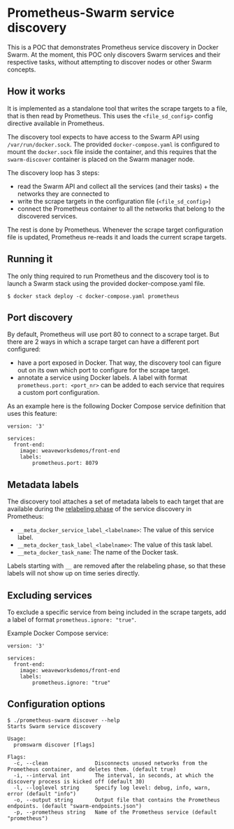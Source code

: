 # Prometheus-Swarm service discovery

This is a POC that demonstrates Prometheus service discovery in Docker Swarm. At the moment, this POC only discovers Swarm services and their respective tasks, without attempting to discover nodes or other Swarm concepts.

## How it works

It is implemented as a standalone tool that writes the scrape targets to a file, that is then read by Prometheus. This uses the `<file_sd_config>` config
directive available in Prometheus.

The discovery tool expects to have access to the Swarm API using `/var/run/docker.sock`. The provided `docker-compose.yaml`
is configured to mount the `docker.sock` file inside the container, and this requires that the `swarm-discover` container
is placed on the Swarm manager node.

The discovery loop has 3 steps:
* read the Swarm API and collect all the services (and their tasks) + the networks they are connected to
* write the scrape targets in the configuration file (`<file_sd_config>`)
* connect the Prometheus container to all the networks that belong to the discovered services.

The rest is done by Prometheus. Whenever the scrape target configuration file is updated, Prometheus re-reads it and loads the current scrape targets.

## Running it

The only thing required to run Prometheus and the discovery tool is to launch a Swarm stack using the provided docker-compose.yaml
file.

```
$ docker stack deploy -c docker-compose.yaml prometheus
```

## Port discovery

By default, Prometheus will use port 80 to connect to a scrape target. But there are 2 ways in which a scrape target can have a different port configured:

* have a port exposed in Docker. That way, the discovery tool can figure out on its own which port to configure for the scrape target.
* annotate a service using Docker labels. A label with format `prometheus.port: <port_nr>` can be added to each service that requires a custom port configuration.

As an example here is the following Docker Compose service definition that uses this feature:

```
version: '3'

services:
  front-end:
    image: weaveworksdemos/front-end
    labels:
        prometheus.port: 8079
```

## Metadata labels

The discovery tool attaches a set of metadata labels to each target that are available during the [relabeling phase](https://prometheus.io/docs/operating/configuration/#<relabel_config>) of the service discovery in Prometheus:

* `__meta_docker_service_label_<labelname>`: The value of this service label.
* `__meta_docker_task_label_<labelname>`: The value of this task label.
* `__meta_docker_task_name`: The name of the Docker task.

Labels starting with `__` are removed after the relabeling phase, so that these labels will not show up on time series directly.

## Excluding services

To exclude a specific service from being included in the scrape targets, add a label of format `prometheus.ignore: "true"`.

Example Docker Compose service:

```
version: '3'

services:
  front-end:
    image: weaveworksdemos/front-end
    labels:
        prometheus.ignore: "true"
```

## Configuration options

```
$ ./prometheus-swarm discover --help
Starts Swarm service discovery

Usage:
  promswarm discover [flags]

Flags:
  -c, --clean               Disconnects unused networks from the Prometheus container, and deletes them. (default true)
  -i, --interval int        The interval, in seconds, at which the discovery process is kicked off (default 30)
  -l, --loglevel string     Specify log level: debug, info, warn, error (default "info")
  -o, --output string       Output file that contains the Prometheus endpoints. (default "swarm-endpoints.json")
  -p, --prometheus string   Name of the Prometheus service (default "prometheus")
```
